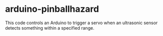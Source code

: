 # arduino-pinballhazard
This code controls an Arduino to trigger a servo when an ultrasonic sensor detects something within a specified range.

